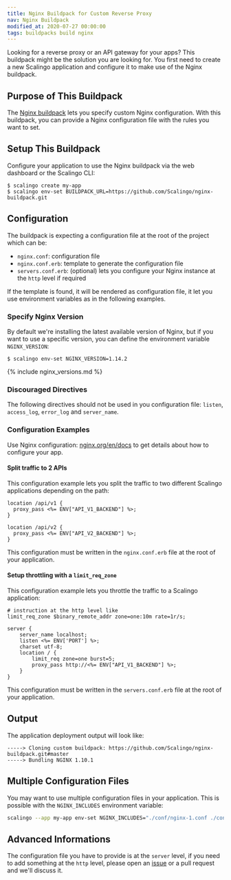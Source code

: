 ```yaml
---
title: Nginx Buildpack for Custom Reverse Proxy
nav: Nginx Buildpack
modified_at: 2020-07-27 00:00:00
tags: buildpacks build nginx
---
```


Looking for a reverse proxy or an API gateway for your apps? This buildpack
might be the solution you are looking for. You first need to create a new
Scalingo application and configure it to make use of the Nginx buildpack.

## Purpose of This Buildpack

The [Nginx buildpack](https://github.com/Scalingo/nginx-buildpack) lets you
specify custom Nginx configuration. With this buildpack, you can provide a Nginx
configuration file with the rules you want to set.

## Setup This Buildpack

Configure your application to use the Nginx buildpack via the web dashboard or
the Scalingo CLI:

```console
$ scalingo create my-app
$ scalingo env-set BUILDPACK_URL=https://github.com/Scalingo/nginx-buildpack.git
```

## Configuration

The buildpack is expecting a configuration file at the root of the project which can be:

- `nginx.conf`: configuration file
- `nginx.conf.erb`: template to generate the configuration file
- `servers.conf.erb`: (optional) lets you configure your Nginx instance at the
  `http` level if required

If the template is found, it will be rendered as configuration file, it let you use environment
variables as in the following examples.

### Specify Nginx Version

By default we're installing the latest available version of Nginx, but if you want to use a specific
version, you can define the environment variable `NGINX_VERSION`:

```console
$ scalingo env-set NGINX_VERSION=1.14.2
```

{% include nginx_versions.md %}

### Discouraged Directives

The following directives should not be used in you configuration file:
`listen`, `access_log`, `error_log` and `server_name`.

### Configuration Examples

Use Nginx configuration: [nginx.org/en/docs](https://nginx.org/en/docs) to get
details about how to configure your app.

#### Split traffic to 2 APIs

This configuration example lets you split the traffic to two different
Scalingo applications depending on the path:

```nginx
location /api/v1 {
  proxy_pass <%= ENV["API_V1_BACKEND"] %>;
}

location /api/v2 {
  proxy_pass <%= ENV["API_V2_BACKEND"] %>;
}
```

This configuration must be written in the `nginx.conf.erb` file at the root of
your application.

#### Setup throttling with a `limit_req_zone`

This configuration example lets you throttle the traffic to a Scalingo
application:

```nginx
# instruction at the http level like
limit_req_zone $binary_remote_addr zone=one:10m rate=1r/s;

server {
    server_name localhost;
    listen <%= ENV['PORT'] %>;
    charset utf-8;
    location / {
        limit_req zone=one burst=5;
        proxy_pass http://<%= ENV["API_V1_BACKEND"] %>;
    }
}
```

This configuration must be written in the `servers.conf.erb` file at the root of
your application.

## Output

The application deployment output will look like:

```text
-----> Cloning custom buildpack: https://github.com/Scalingo/nginx-buildpack.git#master
-----> Bundling NGINX 1.10.1
```

## Multiple Configuration Files

You may want to use multiple configuration files in your application. This is
possible with the `NGINX_INCLUDES` environment variable:

```bash
scalingo --app my-app env-set NGINX_INCLUDES="./conf/nginx-1.conf ./conf/nginx-2.conf"
```

## Advanced Informations

The configuration file you have to provide is at the `server` level, if you
need to add something at the `http` level, please open an
[issue](https://github.com/Scalingo/nginx-buildpack/issues/new) or a pull
request and we'll discuss it.
